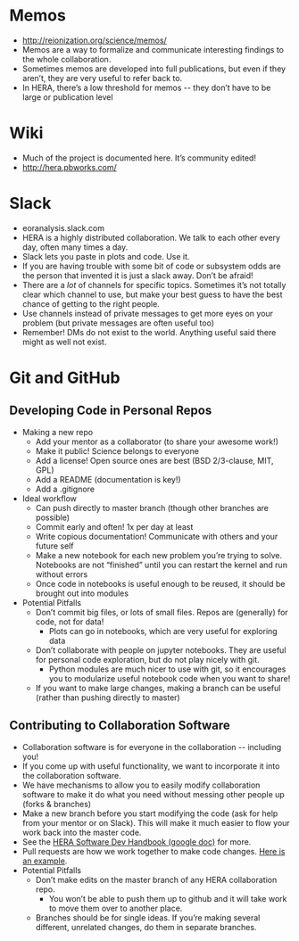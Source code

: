 # Memos
* http://reionization.org/science/memos/
* Memos are a way to formalize and communicate interesting findings to the whole collaboration.
* Sometimes memos are developed into full publications, but even if they aren’t, they are very useful to refer back to.
* In HERA, there’s a low threshold for memos -- they don’t have to be large or publication level

# Wiki
* Much of the project is documented here.  It’s community edited!
* http://hera.pbworks.com/

# Slack
* eoranalysis.slack.com
* HERA is a highly distributed collaboration. We talk to each other every day, often many times a day.
* Slack lets you paste in plots and code. Use it.
* If you are having trouble with some bit of code or subsystem odds are the person that invented it is just a slack away. Don’t be afraid!
* There are a *lot* of channels for specific topics. Sometimes it’s not totally clear which channel to use, but make your best guess to have the best chance of getting to the right people.
* Use channels instead of private messages to get more eyes on your problem (but private messages are often useful too)
* Remember! DMs do not exist to the world. Anything useful said there might as well not exist.

# Git and GitHub
## Developing Code in Personal Repos
* Making a new repo
  * Add your mentor as a collaborator (to share your awesome work!)
  * Make it public! Science belongs to everyone
  * Add a license! Open source ones are best (BSD 2/3-clause, MIT, GPL)
  * Add a README (documentation is key!)
  * Add a  .gitignore
* Ideal workflow
  * Can push directly to master branch (though other branches are possible)
  * Commit early and often! 1x per day at least
  * Write copious documentation! Communicate with others and your future self
  * Make a new notebook for each new problem you’re trying to solve. Notebooks are not “finished” until you can restart the kernel and run without errors
  * Once code in notebooks is useful enough to be reused, it should be brought out into modules
* Potential Pitfalls
  * Don’t commit big files, or lots of small files. Repos are (generally) for code, not for data!
    * Plots can go in notebooks, which are very useful for exploring data
  * Don’t collaborate with people on jupyter notebooks. They are useful for personal code exploration, but do not play nicely with git.
    * Python modules are much nicer to use with git, so it encourages you to modularize useful notebook code when you want to share!
  * If you want to make large changes, making a branch can be useful (rather than pushing directly to master)
## Contributing to Collaboration Software
* Collaboration software is for everyone in the collaboration -- including you!
* If you come up with useful functionality, we want to incorporate it into the collaboration software.
* We have mechanisms to allow you to easily modify collaboration software to make it do what you need without messing other people up (forks & branches)
* Make a new branch before you start modifying the code (ask for help from your mentor or on Slack). This will make it much easier to flow your work back into the master code.
* See the [HERA Software Dev Handbook (google doc)](https://docs.google.com/document/d/1hWTem1LwMgASZ4oWzSnVIvj-2-z2McwU6czD3dI5284/edit?usp=sharing) for more.
* Pull requests are how we work together to make code changes. [Here is an example](https://github.com/HERA-Team/pyuvdata/pull/355).
* Potential Pitfalls
  * Don’t make edits on the master branch of any HERA collaboration repo.
    * You won’t be able to push them up to github and it will take work to move them over to another place.
  * Branches should be for single ideas. If you’re making several different, unrelated changes, do them in separate branches.
